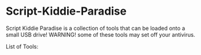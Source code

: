 # Script-Kiddie-Paradise
Script Kiddie Paradise is a collection of tools that can be loaded onto a small USB drive!
WARNING! some of these tools may set off your antivirus.

List of Tools:
